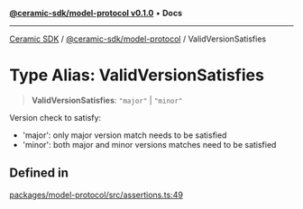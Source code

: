[**@ceramic-sdk/model-protocol v0.1.0**](../README.md) • **Docs**

***

[Ceramic SDK](../../../README.md) / [@ceramic-sdk/model-protocol](../README.md) / ValidVersionSatisfies

# Type Alias: ValidVersionSatisfies

> **ValidVersionSatisfies**: `"major"` \| `"minor"`

Version check to satisfy:
- 'major': only major version match needs to be satisfied
- 'minor': both major and minor versions matches need to be satisfied

## Defined in

[packages/model-protocol/src/assertions.ts:49](https://github.com/ceramicstudio/ceramic-sdk/blob/2df74ee449b4c48a3a1f531066c64854fe2dc5dd/packages/model-protocol/src/assertions.ts#L49)
